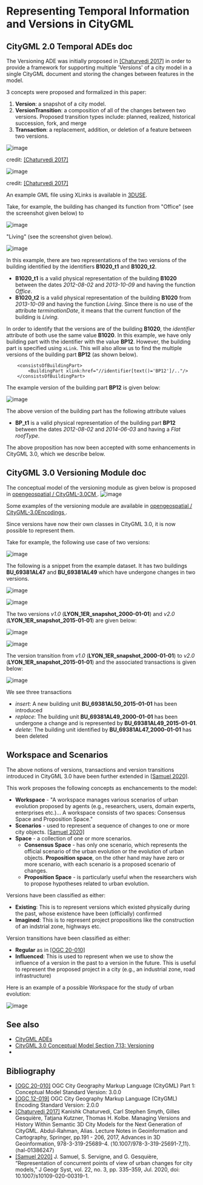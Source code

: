 # Representing Temporal Information and Versions in CityGML

## CityGML 2.0 Temporal ADEs doc
The Versioning ADE was initially proposed in [[Chaturvedi 2017]](https://hal.archives-ouvertes.fr/hal-01386247/document) in order to provide a framework for supporting multiple 'Versions' of a city model in a single CityGML document and storing the changes between features in the model.

3 concepts were proposed and formalized in this paper:
1. **Version**: a snapshot of a city model.
2. **VersionTransition**: a composition of all of the changes between two versions. Proposed transition types include: planned, realized, historical succession, fork, and merge 
3. **Transaction**: a replacement, addition, or deletion of a feature between two versions. 

![image](https://user-images.githubusercontent.com/23373264/150381878-a5ee9379-77b5-4540-b5e6-c3b2cb8a091e.png)

credit: [[Chaturvedi 2017]](https://hal.archives-ouvertes.fr/hal-01386247/document)

![image](https://user-images.githubusercontent.com/23373264/150382089-b97df4de-c889-4069-a11a-d3aa15335dff.png)

credit: [[Chaturvedi 2017]](https://hal.archives-ouvertes.fr/hal-01386247/document)

An example GML file using XLinks is available in [3DUSE](https://github.com/VCityTeam/3DUSE/blob/master/doc/ADE/Temporel/1.%20xlinks/GML_test_ADE.gml).

Take, for example, the building has changed its function from "Office" (see the screenshot given below) to

![image](https://user-images.githubusercontent.com/8275121/150499602-926b0e72-f121-43d7-b984-f319981fa731.png)

"Living" (see the screenshot given below).

![image](https://user-images.githubusercontent.com/8275121/150499675-6b1eaf4d-86a5-4a0e-840e-572ae874b6c6.png)

In this example, there are two representations of the two versions of the building identified by the identifiers **B1020_t1** and **B1020_t2**.
* **B1020_t1** is a valid physical representation of the building **B1020** between the dates *2012-08-02* and *2013-10-09* and having the function *Office*.
* **B1020_t2** is a valid physical representation of the building **B1020** from *2013-10-09* and having the function *Living*. Since there is no use of the attribute *terminationDate*, it means that the current function of the building is *Living*. 

In order to identify that the versions are of the building **B1020**, the *identifier* attribute of both  use the same value **B1020**. In this example, we have only building part with the identifier with the value  **BP12**. However, the building part is specified using `xLink`. This will also allow us to find the multiple versions of the building part **BP12** (as shown below). 

```
    <consistsOfBuildingPart>
        <BuildingPart xlink:href="//identifier[text()='BP12']/.."/> 
    </consistsOfBuildingPart>
```
The example version of the building part   **BP12** is given below:

![image](https://user-images.githubusercontent.com/8275121/150503006-ecda395d-9591-46d3-8fbe-3b54c50f261a.png)

The above version of the building part has the following attribute values
* **BP_t1** is a valid physical representation of the building part **BP12** between the dates *2012-08-02* and *2014-06-03* and having a *Flat* *roofType*.

The above proposition has now been accepted with some enhancements in CityGML 3.0, which we describe below.

## CityGML 3.0 Versioning Module doc

The conceptual model of the versioning module as given below is proposed in [ opengeospatial /
CityGML-3.0CM ](https://github.com/opengeospatial/CityGML-3.0CM/blob/master/Conceptual%20Model/CityGML_3.0_UML-Diagrams.pdf).
![image](https://user-images.githubusercontent.com/8275121/150493650-78704aa5-dc8a-4d15-b482-f741d09447ef.png)

Some examples of the versioning module are available in [ opengeospatial /
CityGML-3.0Encodings
](https://github.com/opengeospatial/CityGML-3.0Encodings/tree/master/CityGML/Examples/Versioning). 

Since versions have now their own classes in CityGML 3.0, it is now possible to represent them.

Take for example, the following use case of two versions:

![image](https://user-images.githubusercontent.com/8275121/150516759-c5d52a84-3f82-41dd-b8f9-5781eea8ff2b.png)


The following is a snippet from the example dataset. It has two buildings **BU_69381AL47** and **BU_69381AL49** which have undergone changes in two versions. 

![image](https://user-images.githubusercontent.com/8275121/150540875-7b2473af-3d30-4774-b9a1-604b2c4a6a13.png)

![image](https://user-images.githubusercontent.com/8275121/150541151-3e78e936-c2ce-4dff-9bfa-0bea783c5de4.png)

The two versions *v1.0* (**LYON_1ER_snapshot_2000-01-01**) and *v2.0* (**LYON_1ER_snapshot_2015-01-01**) are given below:

![image](https://user-images.githubusercontent.com/8275121/150546693-bd56ab0c-2499-4203-9c78-9d89dc27d415.png)


![image](https://user-images.githubusercontent.com/8275121/150546763-affa4257-6c89-4b20-8bc4-8132080cec2a.png)

The version transition from *v1.0* (**LYON_1ER_snapshot_2000-01-01**) to *v2.0* (**LYON_1ER_snapshot_2015-01-01**) and the associated transactions is given below:

![image](https://user-images.githubusercontent.com/8275121/150547254-79cb1e84-0c74-4d4c-b7be-48bcc07c0f71.png)

We see three transactions
* *insert*: A new building unit **BU_69381AL50_2015-01-01** has been introduced 
* *replace*: The building unit **BU_69381AL49_2000-01-01** has been undergone a change and is represented by **BU_69381AL49_2015-01-01**.
* *delete*: The building unit identified by **BU_69381AL47_2000-01-01** has been deleted

## Workspace and Scenarios

The above notions of versions, transactions and version transitions introduced in CityGML 3.0 have been further extended in [[Samuel 2020]](https://hal.archives-ouvertes.fr/hal-02454953/file/article.pdf). 

This work proposes the following concepts as enchancements to the model:
- **Workspace** - "A workspace manages various scenarios of urban evolution proposed by agents (e.g., researchers, users, domain experts, enterprises etc.)... A workspace consists of two spaces: Consensus Space and Proposition Space."
- **Scenarios** - used to represent a sequence of changes to one or more city objects. [[Samuel 2020]](https://hal.archives-ouvertes.fr/hal-02454953/file/article.pdf)
- **Space** -  a collection of one or more scenarios.
  - **Consensus Space** - has only one scenario, which represents the official scenario of the urban evolution or the evolution of urban objects. **Proposition space**, on the other hand may have zero or more scenario, with each scenario is a proposed scenario of changes.
  - **Proposition Space** - is particularly useful when the researchers wish to propose hypotheses related to urban evolution.

Versions have been classified as either:
* **Existing**: This is to represent versions which existed physically during the past, whose existence have been (officially) confirmed
* **Imagined**: This is to represent project propositions like the construction of an indstrial zone, highways etc.

Version transitions have been classified as either:
* **Regular** as in [[OGC 20-010]](https://docs.ogc.org/is/20-010/20-010.html)
* **Influenced**: This is used to represent when we use to show the influence of a version in the past to a version in the future. This is useful to represent the proposed project in a city (e.g., an industrial zone, road infrastructure)

Here is an example of a possible Workspace for the study of urban evolution:

![image](https://user-images.githubusercontent.com/23373264/150550282-1edca381-3a23-41d0-9477-116a72a1b7db.png)

## See also
* [CityGML ADEs](citygml-ade.md)
* [CityGML 3.0 Conceptual Model Section 7.13: Versioning](https://docs.ogc.org/is/20-010/20-010.html#toc41)
* 
## Bibliography
- [[OGC 20-010]](https://docs.ogc.org/is/20-010/20-010.html) OGC City Geography Markup Language (CityGML) Part 1: Conceptual Model Standard Version: 3.0.0
- [[OGC 12-019]](https://portal.ogc.org/files/?artifact_id=47842) OGC City Geography Markup Language (CityGML) Encoding Standard Version: 2.0.0
- [[Chaturvedi 2017]](https://hal.archives-ouvertes.fr/hal-01386247/document) Kanishk Chaturvedi, Carl Stephen Smyth, Gilles Gesquière, Tatjana Kutzner, Thomas H. Kolbe. Managing Versions and History Within Semantic 3D City Models for the Next Generation of CityGML. Abdul-Rahman, Alias. Lecture Notes in Geoinformation and Cartography, Springer, pp.191 - 206, 2017, Advances in 3D Geoinformation, 978-3-319-25689-4. ⟨10.1007/978-3-319-25691-7_11⟩. ⟨hal-01386247⟩
- [[Samuel 2020]](https://hal.archives-ouvertes.fr/hal-02454953/file/article.pdf) J. Samuel, S. Servigne, and G. Gesquière, “Representation of concurrent points of view of urban changes for city models,” J Geogr Syst, vol. 22, no. 3, pp. 335–359, Jul. 2020, doi: 10.1007/s10109-020-00319-1.
